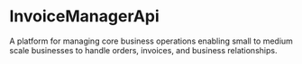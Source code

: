 # InvoiceManagerApi

A platform for managing core business operations enabling small to medium scale businesses to handle orders, invoices, and business relationships.
